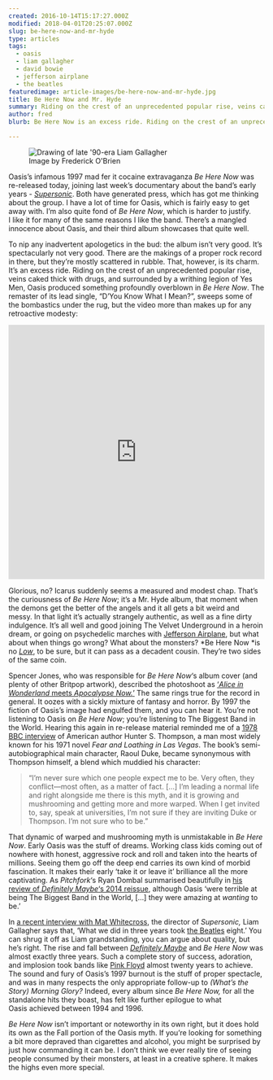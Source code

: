 ```yaml
---
created: 2016-10-14T15:17:27.000Z
modified: 2018-04-01T20:25:07.000Z
slug: be-here-now-and-mr-hyde
type: articles
tags:
  - oasis
  - liam gallagher
  - david bowie
  - jefferson airplane
  - the beatles
featuredimage: article-images/be-here-now-and-mr-hyde.jpg
title: Be Here Now and Mr. Hyde
summary: Riding on the crest of an unprecedented popular rise, veins caked thick with drugs, and surrounded by a writhing legion of Yes Men, Oasis produced something profoundly overblown in their third studio album.
author: fred
blurb: Be Here Now is an excess ride. Riding on the crest of an unprecedented popular rise, veins caked thick with drugs, and surrounded by a writhing legion of Yes Men, Oasis produced something profoundly overblown in their third studio album.

---
```

<figure class="wide">
  <img src="article-images/be-here-now-and-mr-hyde.jpg" alt="Drawing of late '90-era Liam Gallagher" />
  <figcaption>Image by Frederick O'Brien</figcaption>
</figure>

Oasis’s infamous 1997 mad fer it cocaine extravaganza *Be Here Now* was re-released today, joining last week’s documentary about the band’s early years - [*Supersonic*](http://www.imdb.com/title/tt5213534/). Both have generated press, which has got me thinking about the group. I have a lot of time for Oasis, which is fairly easy to get away with. I’m also quite fond of *Be Here Now*, which is harder to justify. I like it for many of the same reasons I like the band. There’s a mangled innocence about Oasis, and their third album showcases that quite well.

To nip any inadvertent apologetics in the bud: the album isn’t very good. It’s spectacularly not very good. There are the makings of a proper rock record in there, but they’re mostly scattered in rubble. That, however, is its charm. It’s an excess ride. Riding on the crest of an unprecedented popular rise, veins caked thick with drugs, and surrounded by a writhing legion of Yes Men, Oasis produced something profoundly overblown in *Be Here Now*. The remaster of its lead single, “D’You Know What I Mean?”, sweeps some of the bombastics under the rug, but the video more than makes up for any retroactive modesty:

<center><iframe src="https://www.youtube.com/embed/jyJU2136ym4?rel=0" width="100%" height="500" frameborder="0" allowfullscreen="allowfullscreen"></iframe></center>

Glorious, no? Icarus suddenly seems a measured and modest chap. That’s the curiousness of *Be Here Now*; it’s a Mr. Hyde album, that moment when the demons get the better of the angels and it all gets a bit weird and messy. In that light it’s actually strangely authentic, as well as a fine dirty indulgence. It’s all well and good joining The Velvet Underground in a heroin dream, or going on psychedelic marches with [Jefferson Airplane](/reviews/jefferson-airplane-surrealistic-pillow/), but what about when things go wrong? What about the monsters? *Be Here Now *is no [*Low*](<reviews/david-bowie-low/>), to be sure, but it can pass as a decadent cousin. They’re two sides of the same coin.

Spencer Jones, who was responsible for *Be Here Now*‘s album cover (and plenty of other Britpop artwork), described the photoshoot as [‘*Alice in Wonderland* meets *Apocalypse Now.*’](http://www.nme.com/photos/oasis--the-stories-behind-their-cryptic-album-and-single-sleeve-art/385389#/photo/4>) The same rings true for the record in general. It oozes with a sickly mixture of fantasy and horror. By 1997 the fiction of Oasis’s image had engulfed them, and you can hear it. You’re not listening to Oasis on *Be Here Now*; you’re listening to The Biggest Band in the World. Hearing this again in re-release material reminded me of a [1978 BBC interview](https://youtu.be/laamYjSwcHI?t=41m11s) of American author Hunter S. Thompson, a man most widely known for his 1971 novel *Fear and Loathing in Las Vegas*. The book’s semi-autobiographical main character, Raoul Duke, became synonymous with Thompson himself, a blend which muddied his character:

> “I’m never sure which one people expect me to be. Very often, they conflict—most often, as a matter of fact. […] I’m leading a normal life and right alongside me there is this myth, and it is growing and mushrooming and getting more and more warped. When I get invited to, say, speak at universities, I’m not sure if they are inviting Duke or Thompson. I’m not sure who to be.”

That dynamic of warped and mushrooming myth is unmistakable in *Be Here Now*. Early Oasis was the stuff of dreams. Working class kids coming out of nowhere with honest, aggressive rock and roll and taken into the hearts of millions. Seeing them go off the deep end carries its own kind of morbid fascination. It makes their early ‘take it or leave it’ brilliance all the more captivating. As *Pitchfork*‘s Ryan Dombal summarised beautifully in [his review of *Definitely Maybe*‘s 2014 reissue](http://pitchfork.com/reviews/albums/19258-oasis-definitely-maybe-reissue/), although Oasis ‘were terrible at being The Biggest Band in the World, […] they were amazing at *wanting* to be.’

In [a recent interview with Mat Whitecross](http://lwlies.com/interviews/liam-gallagher-supersonic-oasis/), the director of *Supersonic,* Liam Gallagher says that, ‘What we did in three years took [the Beatles](/reviews/the-beatles-revolver/) eight.’ You can shrug it off as Liam grandstanding, you can argue about quality, but he’s right. The rise and fall between [*Definitely Maybe*](reviews/oasis-definitely-maybe/) and *Be Here Now* was almost exactly three years. Such a complete story of success, adoration, and implosion took bands like [Pink Floyd](/reviews/pink-floyd-the-dark-side-of-the-moon/) almost twenty years to achieve. The sound and fury of Oasis’s 1997 burnout is the stuff of proper spectacle, and was in many respects the only appropriate follow-up to *(What’s the Story) Morning Glory?* Indeed, every album since *Be Here Now,* for all the standalone hits they boast, has felt like further epilogue to what Oasis achieved between 1994 and 1996.

*Be Here Now* isn’t important or noteworthy in its own right, but it does hold its own as the Fall portion of the Oasis myth. If you’re looking for something a bit more depraved than cigarettes and alcohol, you might be surprised by just how commanding it can be. I don’t think we ever really tire of seeing people consumed by their monsters, at least in a creative sphere. It makes the highs even more special.
